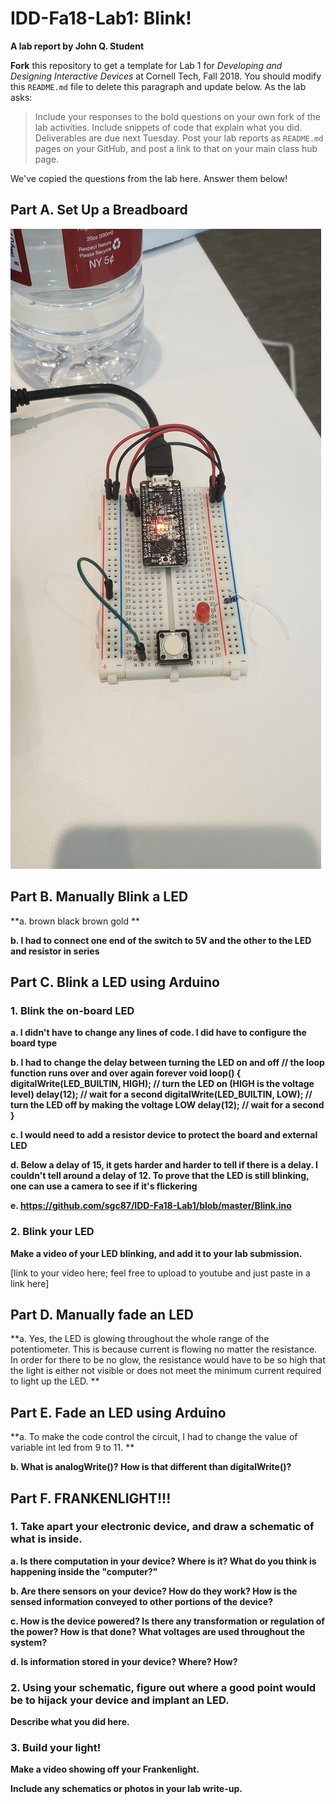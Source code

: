 # IDD-Fa18-Lab1: Blink!

**A lab report by John Q. Student**

**Fork** this repository to get a template for Lab 1 for *Developing and Designing Interactive Devices* at Cornell Tech, Fall 2018. You should modify this `README.md` file to delete this paragraph and update below. As the lab asks:

> Include your responses to the bold questions on your own fork of the lab activities. Include snippets of code that explain what you did. Deliverables are due next Tuesday. Post your lab reports as `README.md` pages on your GitHub, and post a link to that on your main class hub page.

We've copied the questions from the lab here. Answer them below!

## Part A. Set Up a Breadboard

![Part A Breadboard](https://github.com/sgc87/IDD-Fa18-Lab1/blob/master/20190905_103013.jpg)


## Part B. Manually Blink a LED

**a. brown black brown gold **
 
**b. I had to connect one end of the switch to 5V and the other to the LED and resistor in series**


## Part C. Blink a LED using Arduino

### 1. Blink the on-board LED

**a. I didn't have to change any lines of code. I did have to configure the board type**

**b. I had to change the delay between turning the LED on and off
// the loop function runs over and over again forever
void loop() {
  digitalWrite(LED_BUILTIN, HIGH);   // turn the LED on (HIGH is the voltage level)
  delay(12);                       // wait for a second
  digitalWrite(LED_BUILTIN, LOW);    // turn the LED off by making the voltage LOW
  delay(12);                       // wait for a second
}**

**c. I would need to add a resistor device to protect the board and external LED**
 
**d. Below a delay of 15, it gets harder and harder to tell if there is a delay. I couldn't tell around a delay of 12. 
To prove that the LED is still blinking, one can use a camera to see if it's flickering**

**e. https://github.com/sgc87/IDD-Fa18-Lab1/blob/master/Blink.ino**


### 2. Blink your LED

**Make a video of your LED blinking, and add it to your lab submission.**

[link to your video here; feel free to upload to youtube and just paste in a link here]


## Part D. Manually fade an LED

**a. Yes, the LED is glowing throughout the whole range of the potentiometer. This is because current is flowing
no matter the resistance. In order for there to be no glow, the resistance would have to be so high that the 
light is either not visible or does not meet the minimum current required to light up the LED. **


## Part E. Fade an LED using Arduino

**a. To make the code control the circuit, I had to change the value of variable int led from 9 to 11. **

**b. What is analogWrite()? How is that different than digitalWrite()?**


## Part F. FRANKENLIGHT!!!

### 1. Take apart your electronic device, and draw a schematic of what is inside. 

**a. Is there computation in your device? Where is it? What do you think is happening inside the "computer?"**

**b. Are there sensors on your device? How do they work? How is the sensed information conveyed to other portions of the device?**

**c. How is the device powered? Is there any transformation or regulation of the power? How is that done? What voltages are used throughout the system?**

**d. Is information stored in your device? Where? How?**

### 2. Using your schematic, figure out where a good point would be to hijack your device and implant an LED.

**Describe what you did here.**

### 3. Build your light!

**Make a video showing off your Frankenlight.**

**Include any schematics or photos in your lab write-up.**
